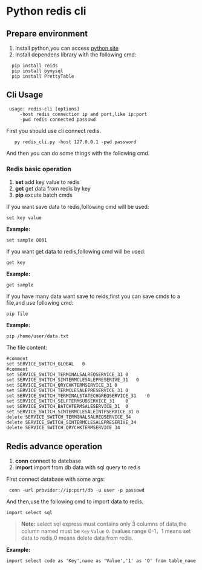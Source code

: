 # Python redis cli


## Prepare environment
1. Install python,you can access [python site](https://www.python.org/)
2. Install dependens library with the following cmd:
```
  pip install reids
  pip install pymysql
  pip install PrettyTable
```
## Cli Usage
```
 usage: redis-cli [options]
	 -host redis connection ip and port,like ip:port
	 -pwd redis connected passowd
```
First you should use cli connect redis.
```shell
   py redis_cli.py -host 127.0.0.1 -pwd password
```
And then you can do some things with the following cmd.
### Redis basic operation
 1.	**set**  add key value to redis
 2. **get**  get data from redis by key
 3. **pip**  excute batch cmds

 If you want save data to redis,following cmd will be used:
 ```shell
 set key value
 ```
**Example:**
 ```
set sample 0001
 ```


 If you want get data to redis,following cmd will be used:
```shell
get key
```
**Example:**
```shell
get sample
```

If you have many data want save to reids,first you can save cmds to a file,and use following cmd:
```shell
pip file
```
**Example:**
```shell
pip /home/user/data.txt
```
The file content:
```shell
#comment
set SERVICE_SWITCH_GLOBAL	0
#comment
set SERVICE_SWITCH_TERMINALSALREQSERVICE_31	0
set SERVICE_SWITCH_SINTERMCLESALEPRESERIVE_31	0
set SERVICE_SWITCH_QRYCHKTERMSERVICE_31	0
set SERVICE_SWITCH_TERMCLESALEPRESERVICE_31	0
set SERVICE_SWITCH_TERMINALSTATECHGREQSERVICE_31	0
set SERVICE_SWITCH_SELFTERMSUBSERVICE_31	0
set SERVICE_SWITCH_BATCHTERMSALESERVICE_31	0
set SERVICE_SWITCH_SINTERMCLESALEINTFSERVICE_31	0
delete SERVICE_SWITCH_TERMINALSALREQSERVICE_34
delete SERVICE_SWITCH_SINTERMCLESALEPRESERIVE_34
delete SERVICE_SWITCH_QRYCHKTERMSERVICE_34
```

## Redis advance operation
 
 1. **conn**  connect to datebase
 2. **import** import from db data with sql query to redis

First connect database with some args:
```shell
 conn -url provider://ip:port/db -u user -p passowd
```

And then,use the following cmd to import data to redis.
```shell
import select sql
```
>**Note:** select sql express must contains only 3 columns of data,the column named must be `Key` `Value` `O`.
`O`values range 0-1，1 means set data to redis,0 means delete data from redis.

**Example:**
```shell
import select code as 'Key',name as 'Value','1' as 'O' from table_name
```







